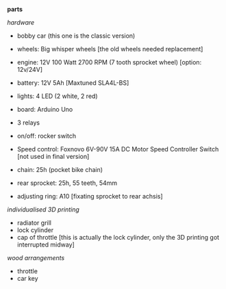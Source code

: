 **parts**

*hardware*
* bobby car (this one is the classic version) 
* wheels: Big whisper wheels [the old wheels needed replacement]
* engine: 12V 100 Watt 2700 RPM (7 tooth sprocket wheel) [option: 12v/24V]
* battery: 12V 5Ah [Maxtuned SLA4L-BS]
* lights: 4 LED (2 white, 2 red)
* board: Arduino Uno
* 3 relays 
* on/off: rocker switch
* Speed control: Foxnovo 6V-90V 15A DC Motor Speed Controller Switch [not used in final version]

* chain: 25h (pocket bike chain)
* rear sprocket: 25h, 55 teeth, 54mm 
* adjusting ring: A10 [fixating sprocket to rear achsis]

*individualised 3D printing*
* radiator grill
* lock cylinder
* cap of throttle [this is actually the lock cylinder, only the 3D printing got interrupted midway]

*wood arrangements*
* throttle
* car key
